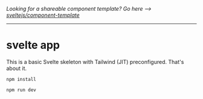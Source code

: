 *Looking for a shareable component template? Go here --> [sveltejs/component-template](https://github.com/sveltejs/component-template)*

---

# svelte app

This is a basic Svelte skeleton with Tailwind (JIT) preconfigured. That's about it.

```
npm install

npm run dev
```


